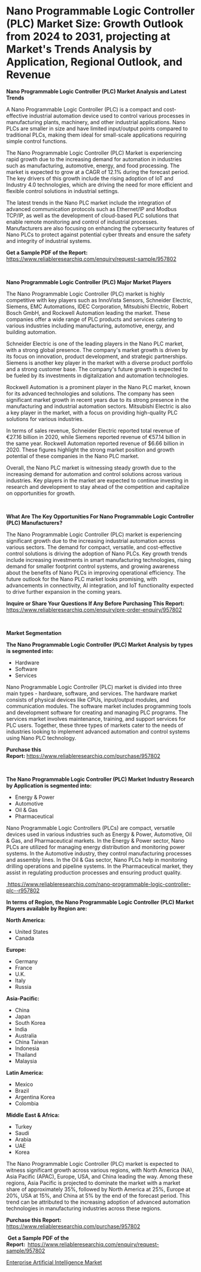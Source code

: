 <p><h1>Nano Programmable Logic Controller (PLC) Market Size: Growth Outlook from 2024 to 2031, projecting at Market's Trends Analysis by Application, Regional Outlook, and Revenue</h1></p><p><strong>Nano Programmable Logic Controller (PLC) Market Analysis and Latest Trends</strong></p>
<p><p>A Nano Programmable Logic Controller (PLC) is a compact and cost-effective industrial automation device used to control various processes in manufacturing plants, machinery, and other industrial applications. Nano PLCs are smaller in size and have limited input/output points compared to traditional PLCs, making them ideal for small-scale applications requiring simple control functions.</p><p>The Nano Programmable Logic Controller (PLC) Market is experiencing rapid growth due to the increasing demand for automation in industries such as manufacturing, automotive, energy, and food processing. The market is expected to grow at a CAGR of 12.1% during the forecast period. The key drivers of this growth include the rising adoption of IoT and Industry 4.0 technologies, which are driving the need for more efficient and flexible control solutions in industrial settings.</p><p>The latest trends in the Nano PLC market include the integration of advanced communication protocols such as Ethernet/IP and Modbus TCP/IP, as well as the development of cloud-based PLC solutions that enable remote monitoring and control of industrial processes. Manufacturers are also focusing on enhancing the cybersecurity features of Nano PLCs to protect against potential cyber threats and ensure the safety and integrity of industrial systems.</p></p>
<p><strong>Get a Sample PDF of the Report:&nbsp;</strong> <a href="https://www.reliableresearchiq.com/enquiry/request-sample/957802">https://www.reliableresearchiq.com/enquiry/request-sample/957802</a></p>
<p>&nbsp;</p>
<p><strong>Nano Programmable Logic Controller (PLC) Major Market Players</strong></p>
<p><p>The Nano Programmable Logic Controller (PLC) market is highly competitive with key players such as InnoVista Sensors, Schneider Electric, Siemens, EMC Automations, IDEC Corporation, Mitsubishi Electric, Robert Bosch GmbH, and Rockwell Automation leading the market. These companies offer a wide range of PLC products and services catering to various industries including manufacturing, automotive, energy, and building automation.</p><p>Schneider Electric is one of the leading players in the Nano PLC market, with a strong global presence. The company's market growth is driven by its focus on innovation, product development, and strategic partnerships. Siemens is another key player in the market with a diverse product portfolio and a strong customer base. The company's future growth is expected to be fueled by its investments in digitalization and automation technologies.</p><p>Rockwell Automation is a prominent player in the Nano PLC market, known for its advanced technologies and solutions. The company has seen significant market growth in recent years due to its strong presence in the manufacturing and industrial automation sectors. Mitsubishi Electric is also a key player in the market, with a focus on providing high-quality PLC solutions for various industries.</p><p>In terms of sales revenue, Schneider Electric reported total revenue of €27.16 billion in 2020, while Siemens reported revenue of €57.14 billion in the same year. Rockwell Automation reported revenue of $6.66 billion in 2020. These figures highlight the strong market position and growth potential of these companies in the Nano PLC market.</p><p>Overall, the Nano PLC market is witnessing steady growth due to the increasing demand for automation and control solutions across various industries. Key players in the market are expected to continue investing in research and development to stay ahead of the competition and capitalize on opportunities for growth.</p></p>
<p>&nbsp;</p>
<p><strong>What Are The Key Opportunities For Nano Programmable Logic Controller (PLC) Manufacturers?</strong></p>
<p><p>The Nano Programmable Logic Controller (PLC) market is experiencing significant growth due to the increasing industrial automation across various sectors. The demand for compact, versatile, and cost-effective control solutions is driving the adoption of Nano PLCs. Key growth trends include increasing investments in smart manufacturing technologies, rising demand for smaller footprint control systems, and growing awareness about the benefits of Nano PLCs in improving operational efficiency. The future outlook for the Nano PLC market looks promising, with advancements in connectivity, AI integration, and IoT functionality expected to drive further expansion in the coming years.</p></p>
<p><strong>Inquire or Share Your Questions If Any Before Purchasing This Report:</strong> <a href="https://www.reliableresearchiq.com/enquiry/pre-order-enquiry/957802">https://www.reliableresearchiq.com/enquiry/pre-order-enquiry/957802</a></p>
<p>&nbsp;</p>
<p><strong>Market Segmentation</strong></p>
<p><strong>The Nano Programmable Logic Controller (PLC) Market Analysis by types is segmented into:</strong></p>
<p><ul><li>Hardware</li><li>Software</li><li>Services</li></ul></p>
<p><p>Nano Programmable Logic Controller (PLC) market is divided into three main types - hardware, software, and services. The hardware market consists of physical devices like CPUs, input/output modules, and communication modules. The software market includes programming tools and development software for creating and managing PLC programs. The services market involves maintenance, training, and support services for PLC users. Together, these three types of markets cater to the needs of industries looking to implement advanced automation and control systems using Nano PLC technology.</p></p>
<p><strong>Purchase this Report:&nbsp;</strong><a href="https://www.reliableresearchiq.com/purchase/957802">https://www.reliableresearchiq.com/purchase/957802</a></p>
<p>&nbsp;</p>
<p><strong>The Nano Programmable Logic Controller (PLC) Market Industry Research by Application is segmented into:</strong></p>
<p><ul><li>Energy & Power</li><li>Automotive</li><li>Oil & Gas</li><li>Pharmaceutical</li></ul></p>
<p><p>Nano Programmable Logic Controllers (PLCs) are compact, versatile devices used in various industries such as Energy & Power, Automotive, Oil & Gas, and Pharmaceutical markets. In the Energy & Power sector, Nano PLCs are utilized for managing energy distribution and monitoring power systems. In the Automotive industry, they control manufacturing processes and assembly lines. In the Oil & Gas sector, Nano PLCs help in monitoring drilling operations and pipeline systems. In the Pharmaceutical market, they assist in regulating production processes and ensuring product quality.</p></p>
<p><a href="https://www.reliableresearchiq.com/nano-programmable-logic-controller-plc--r957802">&nbsp;https://www.reliableresearchiq.com/nano-programmable-logic-controller-plc--r957802</a></p>
<p><strong>In terms of Region, the Nano Programmable Logic Controller (PLC) Market Players available by Region are:</strong></p>
<p>
    <p> <strong> North America: </strong>
        <ul>
            <li>United States</li>
            <li>Canada</li>
        </ul>
        </p> 
    <p> <strong> Europe: </strong>
        <ul>
            <li>Germany</li>
            <li>France</li>
            <li>U.K.</li>
            <li>Italy</li>
            <li>Russia</li>
        </ul>
        </p> 
    <p> <strong> Asia-Pacific: </strong>
        <ul>
            <li>China</li>
            <li>Japan</li>
            <li>South Korea</li>
            <li>India</li>
            <li>Australia</li>
            <li>China Taiwan</li>
            <li>Indonesia</li>
            <li>Thailand</li>
            <li>Malaysia</li>
        </ul>
        </p> 
    <p> <strong> Latin America: </strong>
        <ul>
            <li>Mexico</li>
            <li>Brazil</li>
            <li>Argentina Korea</li>
            <li>Colombia</li>
        </ul>
        </p> 
    <p> <strong> Middle East & Africa: </strong>
        <ul>
            <li>Turkey</li>
            <li>Saudi</li>
            <li>Arabia</li>
            <li>UAE</li>
            <li>Korea</li>
        </ul>
    </p>
    </p>
<p><p>The Nano Programmable Logic Controller (PLC) market is expected to witness significant growth across various regions, with North America (NA), Asia Pacific (APAC), Europe, USA, and China leading the way. Among these regions, Asia Pacific is projected to dominate the market with a market share of approximately 35%, followed by North America at 25%, Europe at 20%, USA at 15%, and China at 5% by the end of the forecast period. This trend can be attributed to the increasing adoption of advanced automation technologies in manufacturing industries across these regions.</p></p>
<p><strong>Purchase this Report: </strong><a href="https://www.reliableresearchiq.com/purchase/957802">https://www.reliableresearchiq.com/purchase/957802</a></p>
<p>&nbsp;<strong>Get a Sample PDF of the Report:&nbsp;&nbsp;</strong><a href="https://www.reliableresearchiq.com/enquiry/request-sample/957802">https://www.reliableresearchiq.com/enquiry/request-sample/957802</a></p>
<p><strong></strong></p>
<p><p><a href="https://medium.com/@nathalelly87957/enterprise-artificial-intelligence-market-size-growth-and-industry-analysis-by-market-cc63c05e046f">Enterprise Artificial Intelligence Market</a></p></p>
